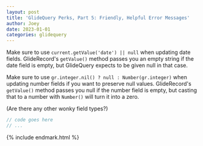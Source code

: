 ```yaml
---
layout: post
title: 'GlideQuery Perks, Part 5: Friendly, Helpful Error Messages'
author: Joey
date: 2023-01-01
categories: glidequery
---
```



Make sure to use `current.getValue('date') || null` when updating date fields. GlideRecord's `getValue()` method passes you an empty string if the date field is empty, but GlideQuery expects to be given null in that case.

Make sure to use `gr.integer.nil() ? null : Number(gr.integer)` when updating number fields if you want to preserve null values. GlideRecord's `getValue()` method passes you null if the number field is empty, but casting that to a number with `Number()` will turn it into a zero.

(Are there any other wonky field types?)





~~~ javascript
// code goes here
// ...
~~~





{% include endmark.html %}

